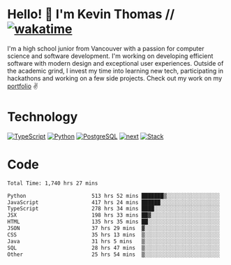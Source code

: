# Hello! 👋 I'm Kevin Thomas // [![wakatime](https://wakatime.com/badge/user/e9d16d74-e01d-4a37-8086-9257e0bde1c2.svg?style=flat-square)](https://wakatime.com/@e9d16d74-e01d-4a37-8086-9257e0bde1c2)

I'm a high school junior from Vancouver with a passion for computer science and software development. I'm working on developing efficient software with modern design and exceptional user experiences. Outside of the academic grind, I invest my time into learning new tech, participating in hackathons and working on a few side projects. Check out my work on my [portfolio](https://kevinjosethomas.com/) ✌️

# Technology
[![TypeScript](https://github.com/kevinjosethomas/kevinjosethomas/assets/46242684/444b2e5d-659f-41f5-81fe-3abafb75cb6c)](https://kevinjosethomas.com/stack)
[![Python](https://github.com/kevinjosethomas/kevinjosethomas/assets/46242684/34a174c4-54db-4c4e-9842-2324d47cb043)](https://kevinjosethomas.com/stack)
[![PostgreSQL](https://github.com/kevinjosethomas/kevinjosethomas/assets/46242684/46d6de1c-c483-4dc7-ab3a-87763af6fc78)](https://kevinjosethomas.com/stack)
[![next](https://github.com/kevinjosethomas/kevinjosethomas/assets/46242684/bc46bae5-1ad9-42a7-b7a2-427cbde7c994)](https://kevinjosethomas.com/stack)
[![Stack](https://github.com/kevinjosethomas/kevinjosethomas/assets/46242684/0b9b7eeb-8cce-4a56-bffd-3131dd4dd88c)](https://kevinjosethomas.com/stack)




# Code
<!--START_SECTION:waka-->

```txt
Total Time: 1,740 hrs 27 mins

Python                     513 hrs 52 mins ███████▒░░░░░░░░░░░░░░░░░   29.09 %
JavaScript                 417 hrs 24 mins ██████░░░░░░░░░░░░░░░░░░░   23.63 %
TypeScript                 278 hrs 34 mins ████░░░░░░░░░░░░░░░░░░░░░   15.77 %
JSX                        198 hrs 33 mins ██▓░░░░░░░░░░░░░░░░░░░░░░   11.24 %
HTML                       135 hrs 35 mins ██░░░░░░░░░░░░░░░░░░░░░░░   07.68 %
JSON                       37 hrs 29 mins  ▓░░░░░░░░░░░░░░░░░░░░░░░░   02.12 %
CSS                        35 hrs 13 mins  ▒░░░░░░░░░░░░░░░░░░░░░░░░   01.99 %
Java                       31 hrs 5 mins   ▒░░░░░░░░░░░░░░░░░░░░░░░░   01.76 %
SQL                        28 hrs 47 mins  ▒░░░░░░░░░░░░░░░░░░░░░░░░   01.63 %
Other                      25 hrs 54 mins  ▒░░░░░░░░░░░░░░░░░░░░░░░░   01.47 %
```

<!--END_SECTION:waka-->
